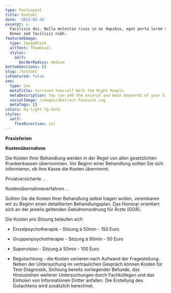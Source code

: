 ```yaml
---
type: PostLayout
title: Kontakt
date: '2023-03-26'
excerpt: >-
  Facilisis dui. Nulla molestie risus in mi dapibus, eget porta lorem semper.
  Donec sed facilisis nibh.
featuredImage:
  type: ImageBlock
  altText: Thumbnail
  styles:
    self:
      borderRadius: medium
bottomSections: []
slug: /kontakt
isFeatured: false
seo:
  type: Seo
  metaTitle: Surround Yourself With the Right People
  metaDescription: You can add the excerpt and main keywords of your blog post here.
  socialImage: /images/abstract-feature1.svg
  metaTags: []
colors: bg-light-fg-dark
styles:
  self:
    flexDirection: col
---
```

**Praxisferien**



**Kostenübernahme**

Die Kosten Ihrer Behandlung werden in der Regel von allen gesetzlichen Krankenkassen übernommen. Vor Beginn einer Behandlung sollten Sie sich informieren, ob Ihre Kasse die Kosten übernimmt. 

Privatversicherte ...

Kostenübernahmeverfahren ...

Sollten Sie die Kosten Ihrer Behandlung selbst tragen wollen, vereinbaren wir zu Beginn einen detaillierten Behandlungsplan. Das Honorar orientiert sich an der jeweils geltenden Gebührenordnung für Ärzte (GOÄ). 

Die Kosten pro Sitzung belaufen sich 

*   Einzelpsychotherapie      - Sitzung à 50min - 150 Euro

*   Gruppenpsychotherapie - Sitzung à 90min  - 50  Euro

*   Supervision                      - Sitzung à 50min  - 100 Euro

*   Begutachtung - die Kosten variieren nach Aufwand der Fragestellung. Neben der Untersuchung im vertraulichen Gespräch können Kosten für Test-Diagnostik, Sichtung bereits vorliegender Befunde, das Hinzuziehen weiterer Untersuchungen durch Fachkollegen und das Einholen von Informationen Dritter anfallen. Die Erstellung des Gutachtens wird zusätzlich berechnet. 

